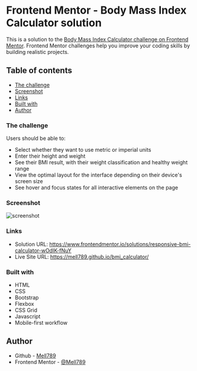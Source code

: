 # Frontend Mentor - Body Mass Index Calculator solution

This is a solution to the [Body Mass Index Calculator challenge on Frontend Mentor](https://www.frontendmentor.io/challenges/body-mass-index-calculator-brrBkfSz1T). Frontend Mentor challenges help you improve your coding skills by building realistic projects. 

## Table of contents

- [The challenge](#the-challenge)
- [Screenshot](#screenshot)
- [Links](#links)
- [Built with](#built-with)
- [Author](#author)

### The challenge

Users should be able to:

- Select whether they want to use metric or imperial units
- Enter their height and weight
- See their BMI result, with their weight classification and healthy weight range
- View the optimal layout for the interface depending on their device's screen size
- See hover and focus states for all interactive elements on the page

### Screenshot

![screenshot](https://github.com/Mell789/bmi_calculator/assets/119974283/b0211bb0-b8cc-421e-bca4-ec64c874e0c1)

### Links

- Solution URL: https://www.frontendmentor.io/solutions/responsive-bmi-calculator-wOdIK-fNuY
- Live Site URL: https://mell789.github.io/bmi_calculator/

### Built with

- HTML
- CSS
- Bootstrap
- Flexbox
- CSS Grid
- Javascript
- Mobile-first workflow

## Author

- Github - [Mell789](https://github.com/Mell789/)
- Frontend Mentor - [@Mell789](https://www.frontendmentor.io/profile/Mell789)
